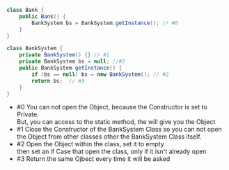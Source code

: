 
```java
class Bank {
    public Bank() {
        BankSystem bs = BankSystem.getInstance(); // #0
    }
}
```


```java
class BankSystem {
    private BankSystem() {} // #1
    private BankSystem bs = null; //#2
    public BankSystem getInstance() {
        if (bs == null) bs = new BankSystem(); // #2
        return bs;  // #3
    }
}
```` 
- #0 You can not open the Object, because the Constructor is set to Private.<br>
But, you can access to the static method, the will give you the Object
- #1 Close the Constructor of the BankSystem Class so you can not open the Object from other classes other the BankSystem Class itself.
- #2 Open the Object within the class, set it to empty<br>
then set an if Case that open the class, only if it isn't already open
- #3 Return the same Ojbect every time it will be asked
